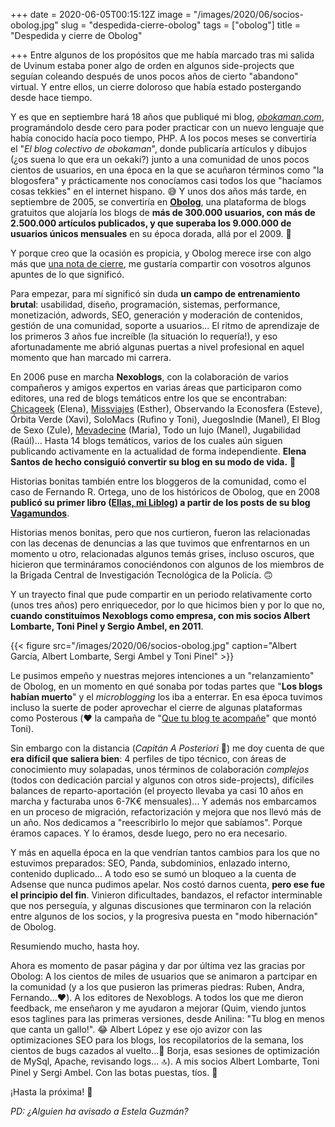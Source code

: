 +++
date = 2020-06-05T00:15:12Z
image = "/images/2020/06/socios-obolog.jpg"
slug = "despedida-cierre-obolog"
tags = ["obolog"]
title = "Despedida y cierre de Obolog"

+++
Entre algunos de los propósitos que me había marcado tras mi salida de Uvinum estaba poner algo de orden en algunos side-projects que seguían coleando después de unos pocos años de cierto "abandono" virtual. Y entre ellos, un cierre doloroso que había estado postergando desde hace tiempo.

Y es que en septiembre hará 18 años que publiqué mi blog, [_obokaman.com_](https://web.archive.org/web/20030402142011/http://www.obokaman.com/interfaz.php), programándolo desde cero para poder practicar con un nuevo lenguaje que había conocido hacía poco tiempo, PHP. A los pocos meses se convertiría el "_El blog colectivo de obokaman_", donde publicaría artículos y dibujos (¿os suena lo que era un oekaki?) junto a una comunidad de unos pocos cientos de usuarios, en una época en la que se acuñaron términos como "la blogosfera" y prácticamente nos conocíamos casi todos los que "hacíamos cosas tekkies" en el internet hispano. 😅 Y unos dos años más tarde, en septiembre de 2005, se convertiría en [**Obolog**](https://www.google.es/search?q=obolog&tbm=isch), una plataforma de blogs gratuitos que alojaría los blogs de **más de 300.000 usuarios, con más de 2.500.000 artículos publicados, y que superaba los 9.000.000 de usuarios únicos mensuales** en su época dorada, allá por el 2009. 🚀

Y porque creo que la ocasión es propicia, y Obolog merece irse con algo más que [una nota de cierre](http://blog.obolog.es/obolog-dice-adios-despues-18-anos-servicio-2532443), me gustaría compartir con vosotros algunos apuntes de lo que significó.

Para empezar, para mí significó sin duda **un campo de entrenamiento brutal**: usabilidad, diseño, programación, sistemas, performance, monetización, adwords, SEO, generación y moderación de contenidos, gestión de una comunidad, soporte a usuarios... El ritmo de aprendizaje de los primeros 3 años fue increíble (la situación lo requería!), y eso afortunadamente me abrió algunas puertas a nivel profesional en aquel momento que han marcado mi carrera.

En 2006 puse en marcha **Nexoblogs**, con la colaboración de varios compañeros y amigos expertos en varias áreas que participaron como editores, una red de blogs temáticos entre los que se encontraban: [Chicageek](https://www.chicageek.com) (Elena), [Missviajes](http://www.missviajes.com) (Esther), Observando la Econosfera (Esteve), Órbita Verde (Xavi), SoloMacs (Rufino y Toni), JuegosIndie (Manel), El Blog de Sexo (Zule), [Mevadecine](http://www.mevadecine.com) (Maria), Todo un lujo (Manel), Jugabilidad (Raúl)... Hasta 14 blogs temáticos, varios de los cuales aún siguen publicando activamente en la actualidad de forma independiente. **Elena Santos de hecho consiguió convertir su blog en su modo de vida.** 💪

Historias bonitas también entre los bloggeros de la comunidad, como el caso de Fernando R. Ortega, uno de los históricos de Obolog, que en 2008 **publicó su primer libro (**[**Ellas, mi Liblog**](http://www.editorialcelya.com/ellas-mi-librog)**) a partir de los posts de su blog** [**Vagamundos**](https://www.fernandortega.com/).

Historias menos bonitas, pero que nos curtieron, fueron las relacionadas con las decenas de denuncias a las que tuvimos que enfrentarnos en un momento u otro, relacionadas algunos temás grises, incluso oscuros, que hicieron que termináramos conociéndonos con algunos de los miembros de la Brigada Central de Investigación Tecnológica de la Policía. 🙃

Y un trayecto final que pude compartir en un periodo relativamente corto (unos tres años) pero enriquecedor, por lo que hicimos bien y por lo que no, **cuando constituímos Nexoblogs como empresa, con mis socios Albert Lombarte, Toni Pinel y Sergio Ambel, en 2011**.

{{< figure src="/images/2020/06/socios-obolog.jpg" caption="Albert García, Albert Lombarte, Sergi Ambel y Toni Pinel" >}}

Le pusimos empeño y nuestras mejores intenciones a un "relanzamiento" de Obolog, en un momento en qué sonaba por todas partes que "**Los blogs habían muerto**" y el _microblogging_ los iba a enterrar. En esa época tuvimos incluso la suerte de poder aprovechar el cierre de algunas plataformas como Posterous (❤️ la campaña de "[Que tu blog te acompañe](/images/2020/06/que-tu-blog-te-acompane.jpg)" que montó Toni).

Sin embargo con la distancia (_Capitán A Posteriori_ 🙌) me doy cuenta de que **era difícil que saliera bien**: 4 perfiles de tipo técnico, con áreas de conocimiento muy solapadas, unos términos de colaboración _complejos_ (todos con dedicación parcial y algunos con otros side-projects), difíciles balances de reparto-aportación (el proyecto llevaba ya casi 10 años en marcha y facturaba unos 6-7K€ mensuales)... Y además nos embarcamos en un proceso de migración, refactorización y mejora que nos llevó más de un año. Nos dedicamos a "reescribirlo lo mejor que sabíamos". Porque éramos capaces. Y lo éramos, desde luego, pero no era necesario.

Y más en aquella época en la que vendrían tantos cambios para los que no estuvimos preparados: SEO, Panda, subdominios, enlazado interno, contenido duplicado... A todo eso se sumó un bloqueo a la cuenta de Adsense que nunca pudimos apelar. Nos costó darnos cuenta, **pero ese fue el principio del fin**. Vinieron dificultades, bandazos, el refactor interminable que nos perseguía, y algunas discusiones que terminaron con la relación entre algunos de los socios, y la progresiva puesta en "modo hibernación" de Obolog.

Resumiendo mucho, hasta hoy.

Ahora es momento de pasar página y dar por última vez las gracias por Obolog: A los cientos de miles de usuarios que se animaron a partcipar en la comunidad (y a los que pusieron las primeras piedras: Ruben, Andra, Fernando...❤️). A los editores de Nexoblogs. A todos los que me dieron feedback, me enseñaron y me ayudaron a mejorar (Quim, viendo juntos esos taglines para las primeras versiones, desde Anilina: "Tu blog en menos que canta un gallo!". 😂 Albert López y ese ojo avizor con las optimizaciones SEO para los blogs, los recopilatorios de la semana, los cientos de bugs cazados al vuelto...🤟 Borja, esas sesiones de optimización de MySql, Apache, revisando logs... 🔝). A mis socios Albert Lombarte, Toni Pinel y Sergi Ambel. Con las botas puestas, tíos. 💪

¡Hasta la próxima! 👋

_PD: ¿Alguien ha avisado a Estela Guzmán?_